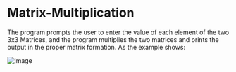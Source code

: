 # Matrix-Multiplication

The program prompts the user to enter the value of each element of the two 3x3 Matrices, and the program multiplies the two matrices and prints the output in the proper matrix formation.
As the example shows:

![image](https://user-images.githubusercontent.com/77692425/130328287-39778dc0-45e4-43b8-8a58-20fc3fbe8f32.png)
